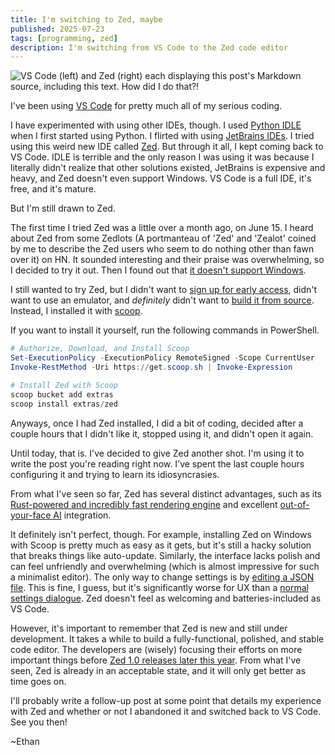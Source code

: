 ```yaml
---
title: I'm switching to Zed, maybe
published: 2025-07-23
tags: [programming, zed]
description: I'm switching from VS Code to the Zed code editor
---
```


![VS Code (left) and Zed (right) each displaying this post's Markdown source, including this text. How did I do that?!](~/vscode_zed_comparison.webp "VS Code (left) vs Zed (right)")

I've been using [VS Code](https://code.visualstudio.com/) for pretty much all of my serious coding.

I have experimented with using other IDEs, though. I used [Python IDLE](https://docs.python.org/3/library/idle.html) when I first started using Python. I flirted with using [JetBrains IDEs](https://www.jetbrains.com/ides/). I tried using this weird new IDE called [Zed](https://zed.dev/). But through it all, I kept coming back to VS Code. IDLE is terrible and the only reason I was using it was because I literally didn't realize that other solutions existed, JetBrains is expensive and heavy, and Zed doesn't even support Windows. VS Code is a full IDE, it's free, and it's mature.

But I'm still drawn to Zed.

The first time I tried Zed was a little over a month ago, on June 15. I heard about Zed from some Zedlots (A portmanteau of 'Zed' and 'Zealot' coined by me to describe the Zed users who seem to do nothing other than fawn over it) on HN. It sounded interesting and their praise was overwhelming, so I decided to try it out. Then I found out that [it doesn't support Windows](https://www.windowswen.com/).

I still wanted to try Zed, but I didn't want to [sign up for early access](https://zed.dev/windows), didn't want to use an emulator, and *definitely* didn't want to [build it from source](https://github.com/zed-industries/zed/blob/main/docs/src/development/windows.md). Instead, I installed it with [scoop](https://scoop.sh/).

If you want to install it yourself, run the following commands in PowerShell.

```powershell
# Authorize, Download, and Install Scoop
Set-ExecutionPolicy -ExecutionPolicy RemoteSigned -Scope CurrentUser
Invoke-RestMethod -Uri https://get.scoop.sh | Invoke-Expression

# Install Zed with Scoop
scoop bucket add extras
scoop install extras/zed
```

Anyways, once I had Zed installed, I did a bit of coding, decided after a couple hours that I didn't like it, stopped using it, and didn't open it again.

Until today, that is. I've decided to give Zed another shot. I'm using it to write the post you're reading right now. I've spent the last couple hours configuring it and trying to learn its idiosyncrasies.

From what I've seen so far, Zed has several distinct advantages, such as its [Rust-powered and incredibly fast rendering engine](https://zed.dev/posts/fastest-ai-code-editor) and excellent [out-of-your-face AI](https://zed.dev/posts/disable-ai-features) integration.

It definitely isn't perfect, though. For example, installing Zed on Windows with Scoop is pretty much as easy as it gets, but it's still a hacky solution that breaks things like auto-update. Similarly, the interface lacks polish and can feel unfriendly and overwhelming (which is almost impressive for such a minimalist editor). The only way to change settings is by [editing a JSON file](https://zed.dev/docs/configuring-zed). This is fine, I guess, but it's significantly worse for UX than a [normal settings dialogue](https://code.visualstudio.com/docs/configure/settings). Zed doesn't feel as welcoming and batteries-included as VS Code.

However, it's important to remember that Zed is new and still under development. It takes a while to build a fully-functional, polished, and stable code editor. The developers are (wisely) focusing their efforts on more important things before [Zed 1.0 releases later this year](https://zed.dev/roadmap). From what I've seen, Zed is already in an acceptable state, and it will only get better as time goes on.

I'll probably write a follow-up post at some point that details my experience with Zed and whether or not I abandoned it and switched back to VS Code. See you then!

~Ethan
